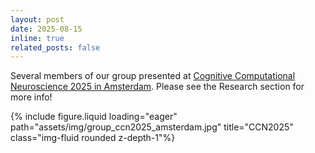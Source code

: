 ```yaml
---
layout: post
date: 2025-08-15
inline: true
related_posts: false
---
```

Several members of our group presented at <a href="https://2025.ccneuro.org/" target="_blank" rel="noopener noreferrer">Cognitive Computational Neuroscience 2025 in Amsterdam</a>. Please see the Research section for more info!

<div class="row">
    <div class="col-sm-5 mt-3 mt-md-0">
        {% include figure.liquid loading="eager" path="assets/img/group_ccn2025_amsterdam.jpg" title="CCN2025" class="img-fluid rounded z-depth-1"%}
    </div>
</div>
